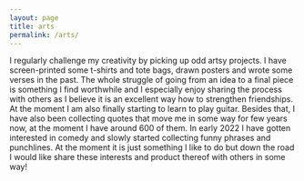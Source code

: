 ```yaml
---
layout: page
title: arts
permalink: /arts/
---
```


I regularly challenge my creativity by picking up odd artsy projects. I have screen-printed some t-shirts and tote bags, drawn posters and wrote some verses in the past. The whole struggle of going from an idea to a final piece is something I find worthwhile and I especially enjoy sharing the process with others as I believe it is an excellent way how to strengthen friendships. At the moment I am also finally starting to learn to play guitar. Besides that, I have also been collecting quotes that move me in some way for few years now, at the moment I have around 600 of them. In early 2022 I have gotten interested in comedy and slowly started collecting funny phrases and punchlines. At the moment it is just something I like to do but down the road I would like share these interests and product thereof with others in some way!
